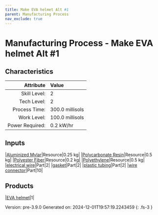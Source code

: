 ```yaml
---
title: Make EVA helmet Alt #1
parent: Manufacturing Process
nav_exclude: true
---
```

# Manufacturing Process - Make EVA helmet Alt #1


## Characteristics

| Attribute      | Value |
|--------:|:------|
|Skill Level:|2|
|Tech Level:|2|
|Process Time:|300.0 millisols|
|Work Level:|100.0 millisols|
|Power Required:|0.2 kW/hr|

## Inputs

|[Aluminized Mylar](../resource/aluminized-mylar.html)|Resource|0.25 kg|
|[Polycarbonate Resin](../resource/polycarbonate-resin.html)|Resource|0.5 kg|
|[Polyester Fiber](../resource/polyester-fiber.html)|Resource|0.2 kg|
|[Polyethylene](../resource/polyethylene.html)|Resource|0.5 kg|
|[electrical wire](../part/electrical-wire.html)|Part|2|
|[gasket](../part/gasket.html)|Part|2|
|[plastic tubing](../part/plastic-tubing.html)|Part|2|
|[wire connector](../part/wire-connector.html)|Part|10|

## Products

|[EVA helmet](../part/eva-helmet.html)|1|


Version: pre-3.9.0 Generated on: 2024-12-01T19:57:19.2243459
{: .fs-3 }

